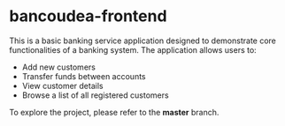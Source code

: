 # bancoudea-frontend

This is a basic banking service application designed to demonstrate core functionalities of a banking system. The application allows users to:

- Add new customers
- Transfer funds between accounts
- View customer details
- Browse a list of all registered customers

To explore the project, please refer to the **master** branch.
